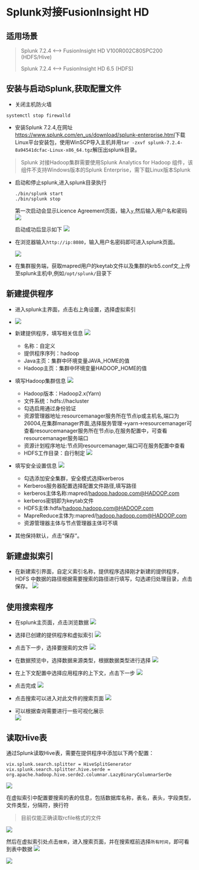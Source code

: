 # Splunk对接FusionInsight HD

## 适用场景

> Splunk 7.2.4 <--> FusionInsight HD V100R002C80SPC200 (HDFS/Hive)
>
> Splunk 7.2.4 <--> FusionInsight HD 6.5 (HDFS)

## 安装与启动Splunk,获取配置文件

 - 关闭主机防火墙
  ```
  systemctl stop firewalld
  ```
- 安装Splunk 7.2.4,在网址<https://www.splunk.com/en_us/download/splunk-enterprise.html>下载Linux平台安装包，使用WinSCP导入主机并用`tar -zxvf splunk-7.2.4-8a94541dcfac-Linux-x86_64.tgz`解压出splunk目录。
 > Splunk 对接Hadoop集群需要使用Splunk Analytics for Hadoop 组件，该组件不支持Windows版本的Splunk Enterprise，需下载Linux版本Splunk

- 启动和停止splunk,进入splunk目录执行
  ```
  ./bin/splunk start
  ./bin/splunk stop
  ```
  第一次启动会显示Licence Agreement页面，输入`y`,然后输入用户名和密码
  ![](assets/Splunk/58493.png)

  启动成功后显示如下
  ![](assets/Splunk/a0bfc.png)

- 在浏览器输入`http://ip:8080`，输入用户名密码即可进入splunk页面。

  ![](assets/Splunk/0c7df.png)
- 在集群服务端，获取mapred用户的keytab文件以及集群的krb5.conf文,上传至splunk主机中,例如`/opt/splunk/`目录下

## 新建提供程序
- 进入splunk主界面，点击右上角设置，选择虚拟索引
- ![](assets/Splunk/765a4.png)

- 新建提供程序，填写相关信息
  ![](assets/Splunk/fdf96.png)
  * 名称：自定义
  * 提供程序序列：hadoop
  * Java主页：集群中环境变量JAVA_HOME的值
  * Hadoop主页：集群中环境变量HADOOP_HOME的值

- 填写Hadoop集群信息
  ![](assets/Splunk/540f1.png)  
  * Hadoop版本：Hadoop2.x(Yarn)
  * 文件系统：hdfs://hacluster
  * 勾选启用通过身份验证
  * 资源管理器地址:resourcemanager服务所在节点ip或主机名,端口为26004,在集群manager界面,选择服务管理->yarn->resourcemanager可查看resourcemanager服务所在节点ip,在服务配置中，可查看resourcemanager服务端口
  * 资源计划程序地址:节点同resourcemanager,端口可在服务配置中查看
  * HDFS工作目录：自行制定
    ![](assets/Splunk/9da96.png)

- 填写安全设置信息
    ![](assets/Splunk/86d63.png)
  * 勾选添加安全集群，安全模式选择kerberos
  * Kerberos服务器配置选择配置文件路径,填写路径
  * kerberos主体名称:mapred/hadoop.hadoop.com@HADOOP.com
  * kerberos密钥即为keytab文件
  * HDFS主体:hdfa/hadoop.hadoop.com@HADOOP.com
  * MapreReduce主体为:mapred/hadoop.hadoop.com@HADOOP.com
  * 资源管理器主体与节点管理器主体可不填

- 其他保持默认，点击“保存”。

## 新建虚拟索引
- 在新建索引界面，自定义索引名称，提供程序选择刚才新建的提供程序，HDFS 中数据的路径根据需要搜索的路径进行填写，勾选递归处理目录，点击保存。
  ![](assets/Splunk/3256a.png)

## 使用搜索程序
  - 在splunk主页面，点击浏览数据
  ![](assets/Splunk/f1c0e.png)

  - 选择已创建的提供程序和虚拟索引
    ![](assets/Splunk/195bc.png)

  - 点击下一步，选择要搜索的文件
    ![](assets/Splunk/cbf7e.png)

  - 在数据预览中，选择数据来源类型，根据数据类型进行选择
    ![](assets/Splunk/e5ac9.png)

  - 在上下文配置中选择应用程序的上下文，点击下一步
    ![](assets/Splunk/9da24.png)
  - 点击完成
    ![](assets/Splunk/782c2.png)

  - 点击搜索可以进入对此文件的搜索页面
    ![](assets/Splunk/d8984.png)

  - 可以根据查询需要进行一些可视化展示  
    ![](assets/Splunk/4811e.png)

## 读取Hive表
  通过Splunk读取Hive表，需要在提供程序中添加以下两个配置：
  ```
  vix.splunk.search.splitter = HiveSplitGenerator
vix.splunk.search.splitter.hive.serde = org.apache.hadoop.hive.serde2.columnar.LazyBinaryColumnarSerDe
  ```
  ![](assets/Splunk/565da.png)

  在虚拟索引中配置要搜索的表的信息，包括数据库名称，表名，表头，字段类型，文件类型，分隔符，换行符
  >目前仅能正确读取rcfile格式的文件

  ![](assets/Splunk/d5436.png)

  然后在虚拟索引处点击`搜索`，进入搜索页面，并在搜索框前选择`所有时间`，即可看到表中数据
  ![](assets/Splunk/5fd9a.png)

  ![](assets/Splunk/3cae1.png)
